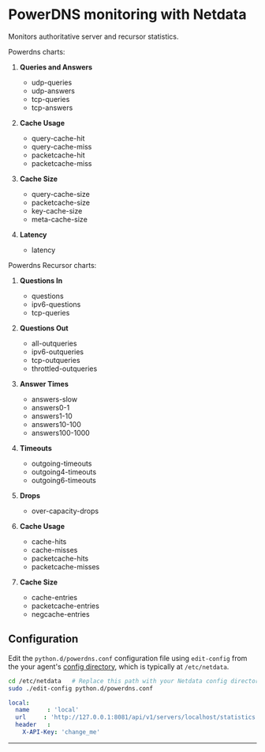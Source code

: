 # PowerDNS monitoring with Netdata

Monitors authoritative server and recursor statistics.

Powerdns charts:

1.  **Queries and Answers**

    -   udp-queries
    -   udp-answers
    -   tcp-queries
    -   tcp-answers

2.  **Cache Usage**

    -   query-cache-hit
    -   query-cache-miss
    -   packetcache-hit
    -   packetcache-miss

3.  **Cache Size**

    -   query-cache-size
    -   packetcache-size
    -   key-cache-size
    -   meta-cache-size

4.  **Latency**

    -   latency

 Powerdns Recursor charts:

1.  **Questions In**

    -   questions
    -   ipv6-questions
    -   tcp-queries

2.  **Questions Out**

    -   all-outqueries
    -   ipv6-outqueries
    -   tcp-outqueries
    -   throttled-outqueries

3.  **Answer Times**

    -   answers-slow
    -   answers0-1
    -   answers1-10
    -   answers10-100
    -   answers100-1000

4.  **Timeouts**

    -   outgoing-timeouts
    -   outgoing4-timeouts
    -   outgoing6-timeouts

5.  **Drops**

    -   over-capacity-drops

6.  **Cache Usage**

    -   cache-hits
    -   cache-misses
    -   packetcache-hits
    -   packetcache-misses

7.  **Cache Size**

    -   cache-entries
    -   packetcache-entries
    -   negcache-entries

## Configuration

Edit the `python.d/powerdns.conf` configuration file using `edit-config` from the your agent's [config
directory](../../../docs/step-by-step/step-04.md#find-your-netdataconf-file), which is typically at `/etc/netdata`.

```bash
cd /etc/netdata   # Replace this path with your Netdata config directory, if different
sudo ./edit-config python.d/powerdns.conf
```

```yaml
local:
  name     : 'local'
  url     : 'http://127.0.0.1:8081/api/v1/servers/localhost/statistics'
  header   :
    X-API-Key: 'change_me'
```

---

